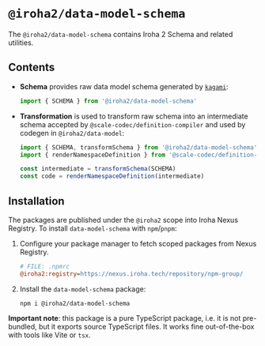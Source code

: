 # `@iroha2/data-model-schema`

The `@iroha2/data-model-schema` contains Iroha 2 Schema and related utilities.

## Contents

- **Schema** provides raw data model schema generated by [`kagami`](https://github.com/hyperledger/iroha/tree/f958afef8c9561af61cc30aab9f8b3eb0c497fa4/tools/kagami):

  ```ts
  import { SCHEMA } from '@iroha2/data-model-schema'
  ```

- **Transformation** is used to transform raw schema into an intermediate schema accepted by `@scale-codec/definition-compiler` and used by codegen in `@iroha2/data-model`:

  ```ts
  import { SCHEMA, transformSchema } from '@iroha2/data-model-schema'
  import { renderNamespaceDefinition } from '@scale-codec/definition-compiler'

  const intermediate = transformSchema(SCHEMA)
  const code = renderNamespaceDefinition(intermediate)
  ```

## Installation

The packages are published under the `@iroha2` scope into Iroha Nexus Registry.
To install `data-model-schema` with `npm`/`pnpm`:

1. Configure your package manager to fetch scoped packages from Nexus Registry.

    ```ini
    # FILE: .npmrc
    @iroha2:registry=https://nexus.iroha.tech/repository/npm-group/
    ```

2. Install the `data-model-schema` package:

    ```shell
    npm i @iroha2/data-model-schema
    ```

**Important note**: this package is a pure TypeScript package, i.e. it is not pre-bundled, but it exports source TypeScript files. It works fine out-of-the-box with tools like Vite or `tsx`.

